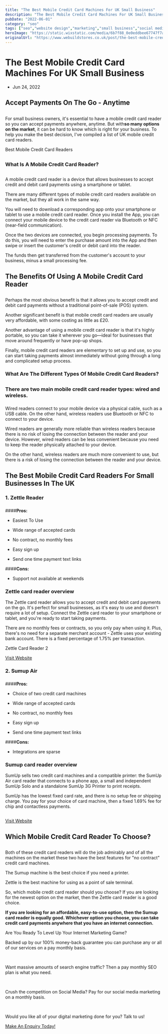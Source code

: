 ```yaml
---
title: "The Best Mobile Credit Card Machines For UK Small Business"
description: "The Best Mobile Credit Card Machines For UK Small Business"
pubDate: "2022-06-01"
category: "seo"
tags: ["seo","website design","marketing","small business","social media"]
heroImage: "https://static.wixstatic.com/media/6b7f88_0e0eddbee67747f7ab64609a7369aa98~mv2.jpg/v1/fill/w_740,h_420,al_c,q_90,usm_0.66_1.00_0.01,enc_avif,quality_auto/6b7f88_0e0eddbee67747f7ab64609a7369aa98~mv2.jpg"
originalUrl: "https://www.webuildstores.co.uk/post/the-best-mobile-credit-card-machines-for-uk-small-business"
---
```



# The Best Mobile Credit Card Machines For UK Small Business

 * Jun 24, 2022

## Accept Payments On The Go - Anytime

## 

For small business owners, it's essential to have a mobile credit card reader so you can accept payments anywhere, anytime. But with**so many options on the market**, it can be hard to know which is right for your business. To help you make the best decision, I've compiled a list of UK mobile credit card readers.

 
Best Mobile Credit Card Readers

## 

### What Is A Mobile Credit Card Reader?

## 

A mobile credit card reader is a device that allows businesses to accept credit and debit card payments using a smartphone or tablet.

 
There are many different types of mobile credit card readers available on the market, but they all work in the same way.

 
You will need to download a corresponding app onto your smartphone or tablet to use a mobile credit card reader. Once you install the App, you can connect your mobile device to the credit card reader via Bluetooth or NFC (near-field communication). 

Once the two devices are connected, you begin processing payments. To do this, you will need to enter the purchase amount into the App and then swipe or insert the customer's credit or debit card into the reader.

 
The funds then get transferred from the customer's account to your business, minus a small processing fee.

 
## The Benefits Of Using A Mobile Credit Card Reader

## 

Perhaps the most obvious benefit is that it allows you to accept credit and debit card payments without a traditional point-of-sale (POS) system.

 
Another significant benefit is that mobile credit card readers are usually very affordable, with some costing as little as £20.

 
Another advantage of using a mobile credit card reader is that it's highly portable, so you can take it wherever you go—ideal for businesses that move around frequently or have pop-up shops. 

Finally, mobile credit card readers are elementary to set up and use, so you can start taking payments almost immediately without going through a long and complicated setup process.

 
### What Are The Different Types Of Mobile Credit Card Readers?

## 

### There are two main mobile credit card reader types: wired and wireless.

### 

Wired readers connect to your mobile device via a physical cable, such as a USB cable. On the other hand, wireless readers use Bluetooth or NFC to connect to your device.

 
Wired readers are generally more reliable than wireless readers because there is no risk of losing the connection between the reader and your device. However, wired readers can be less convenient because you need to keep the reader physically attached to your device.

 
On the other hand, wireless readers are much more convenient to use, but there is a risk of losing the connection between the reader and your device.

 
## The Best Mobile Credit Card Readers For Small Businesses In The UK

 
### 1\. Zettle Reader 

### 

####**Pros:**

 * Easiest To Use

 * Wide range of accepted cards

 * No contract, no monthly fees

 * Easy sign up

 * Send one time payment text links

####**Cons:**

 * Support not available at weekends

 
### Zettle card reader overview

 
The Zettle card reader allows you to accept credit and debit card payments on the go. It's perfect for small businesses, as it's easy to use and doesn't require a lot of setup. Connect the Zettle card reader to your smartphone or tablet, and you're ready to start taking payments.

 
There are no monthly fees or contracts, so you only pay when using it. Plus, there's no need for a separate merchant account - Zettle uses your existing bank account. There is a fixed percentage of 1.75% per transaction.


Zettle Card Reader 2

[Visit Website](https://www.zettle.com)

 
### 2\. Sumup Air 

### 

####**Pros:**

 * Choice of two credit card machines

 * Wide range of accepted cards

 * No contract, no monthly fees

 * Easy sign up

 * Send one time payment text links

####**Cons:**

 * Integrations are sparse

 
### Sumup card reader overview

 
SumUp sells two credit card machines and a compatible printer: the SumUp Air card reader that connects to a phone app, a small and independent SumUp Solo and a standalone SumUp 3G Printer to print receipts.

 
SumUp has the lowest fixed card rate, and there is no setup fee or shipping charge. You pay for your choice of card machine, then a fixed 1.69% fee for chip and contactless payments.

 
## 

[Visit Website](https://www.sumup.co.uk)

 
## Which Mobile Credit Card Reader To Choose?

## 

Both of these credit card readers will do the job admirably and of all the machines on the market these two have the best features for "no contract" credit card machines.

 
The Sumup machine is the best choice if you need a printer.

 
Zettle is the best machine for using as a point of sale terminal.

 
So, which mobile credit card reader should you choose? If you are looking for the newest option on the market, then the Zettle card reader is a good choice. 

 
**If you are looking for an affordable, easy-to-use option, then the Sumup card reader is equally good. Whichever option you choose, you can take credit card payments anywhere that you have an internet connection.**


Are You Ready To Level Up Your Internet Marketing Game?

Backed up by our 100% money-back guarantee you can purchase any or all of our services on a pay monthly basis.

​

Want massive amounts of search engine traffic? Then a pay monthly SEO plan is what you need.

​

Crush the competition on Social Media? Pay for our social media marketing on a monthly basis.

​

Would you like all of your digital marketing done for you? Talk to us!

[Make An Enquiry Today!](https://www.webuildstores.co.uk/contact)
